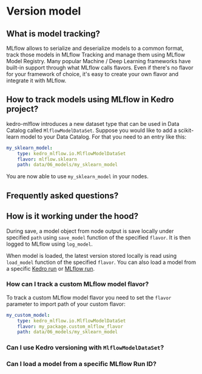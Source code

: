 # Version model

## What is model tracking?

MLflow allows to serialize and deserialize models to a common format, track those models in MLflow Tracking and manage them using MLflow Model Registry. Many popular Machine / Deep Learning frameworks have built-in support through what MLflow calls flavors. Even if there's no flavor for your framework of choice, it's easy to create your own flavor and integrate it with MLflow.

## How to track models using MLflow in Kedro project?

kedro-mlflow introduces a new dataset type that can be used in Data Catalog called ``MlflowModelDataSet``. Suppose you would like to add a scikit-learn model to your Data Catalog. For that you need to an entry like this:

```yaml
my_sklearn_model:
    type: kedro_mlflow.io.MlflowModelDataSet
    flavor: mlflow.sklearn
    path: data/06_models/my_sklearn_model
```

You are now able to use ``my_sklearn_model`` in your nodes.

## Frequently asked questions?

## How is it working under the hood?

During save, a model object from node output is save locally under specified ``path`` using ``save_model`` function of the specified ``flavor``. It is then logged to MLflow using ``log_model``.

When model is loaded, the latest version stored locally is read using ``load_model`` function of the specified ``flavor``. You can also load a model from a specific [Kedro run](#can-i-use-kedro-versioning-with-mlflowmodeldataset) or [MLflow run](#can-i-load-a-model-from-a-specific-mlflow-run-id).

### How can I track a custom MLflow model flavor?

To track a custom MLflow model flavor you need to set the `flavor` parameter to import path of your custom flavor:

```yaml
my_custom_model:
    type: kedro_mlflow.io.MlflowModelDataSet
    flavor: my_package.custom_mlflow_flavor
    path: data/06_models/my_sklearn_model
```

### Can I use Kedro versioning with `MlflowModelDataSet`?

### Can I load a model from a specific MLflow Run ID?
